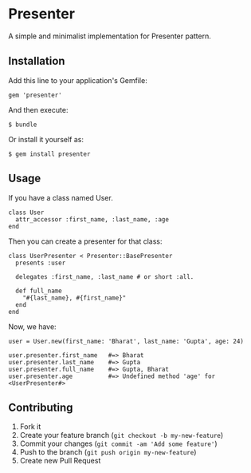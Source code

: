 # Presenter

A simple and minimalist implementation for Presenter pattern.

## Installation

Add this line to your application's Gemfile:

    gem 'presenter'

And then execute:

    $ bundle

Or install it yourself as:

    $ gem install presenter

## Usage

If you have a class named User.

```
class User
  attr_accessor :first_name, :last_name, :age
end
```

Then you can create a presenter for that class:

```
class UserPresenter < Presenter::BasePresenter
  presents :user

  delegates :first_name, :last_name # or short :all.

  def full_name
    "#{last_name}, #{first_name}"
  end
end
```

Now, we have:

```
user = User.new(first_name: 'Bharat', last_name: 'Gupta', age: 24)

user.presenter.first_name   #=> Bharat
user.presenter.last_name    #=> Gupta
user.presenter.full_name    #=> Gupta, Bharat
user.presenter.age          #=> Undefined method 'age' for <UserPresenter#>
```

## Contributing

1. Fork it
2. Create your feature branch (`git checkout -b my-new-feature`)
3. Commit your changes (`git commit -am 'Add some feature'`)
4. Push to the branch (`git push origin my-new-feature`)
5. Create new Pull Request
